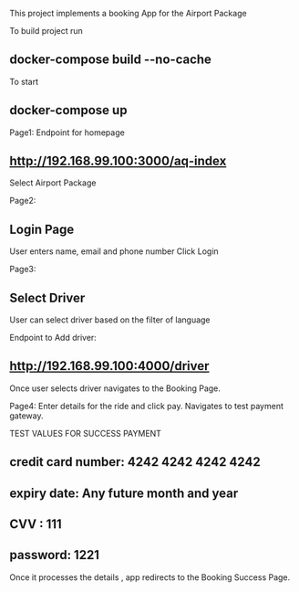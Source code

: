 This project implements a booking App for the Airport Package

To build project run
## docker-compose build --no-cache

To start
## docker-compose up

Page1:
Endpoint for homepage
## http://192.168.99.100:3000/aq-index

Select Airport Package

Page2: 
## Login Page 
User enters name, email and phone number
Click Login

Page3:
## Select Driver
User can select driver based on the filter of language

Endpoint to Add driver:
## http://192.168.99.100:4000/driver
Once user selects driver navigates to the Booking Page.

Page4:
Enter details for the ride and click pay.
Navigates to test payment gateway.

TEST VALUES FOR SUCCESS PAYMENT
## credit card number: 4242 4242 4242 4242
## expiry date: Any future month and year
## CVV : 111
## password: 1221

Once it processes the details , app redirects to the Booking Success Page.
